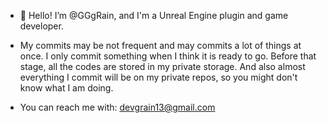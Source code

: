 - 👋 Hello! I’m @GGgRain, and I'm a Unreal Engine plugin and game developer.

- My commits may be not frequent and may commits a lot of things at once. I only commit something when I think it is ready to go. Before that stage, all the codes are stored in my private storage.
And also almost everything I commit will be on my private repos, so you might don't know what I am doing.

- You can reach me with: devgrain13@gmail.com

<!---
GGgRain/GGgRain is a ✨ special ✨ repository because its `README.md` (this file) appears on your GitHub profile.
You can click the Preview link to take a look at your changes.
--->
